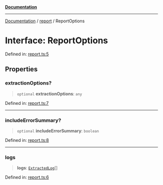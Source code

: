 [**Documentation**](../../README.md)

***

[Documentation](../../README.md) / [report](../README.md) / ReportOptions

# Interface: ReportOptions

Defined in: [report.ts:5](https://github.com/Jason-Vaughan/CLiTS/blob/08dc9183978ffe290c0eea07fbaf407630d61e44/src/report.ts#L5)

## Properties

### extractionOptions?

> `optional` **extractionOptions**: `any`

Defined in: [report.ts:7](https://github.com/Jason-Vaughan/CLiTS/blob/08dc9183978ffe290c0eea07fbaf407630d61e44/src/report.ts#L7)

***

### includeErrorSummary?

> `optional` **includeErrorSummary**: `boolean`

Defined in: [report.ts:8](https://github.com/Jason-Vaughan/CLiTS/blob/08dc9183978ffe290c0eea07fbaf407630d61e44/src/report.ts#L8)

***

### logs

> **logs**: [`ExtractedLog`](../../extractor/interfaces/ExtractedLog.md)[]

Defined in: [report.ts:6](https://github.com/Jason-Vaughan/CLiTS/blob/08dc9183978ffe290c0eea07fbaf407630d61e44/src/report.ts#L6)
